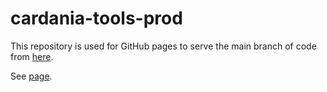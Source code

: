# cardania-tools-prod

This repository is used for GitHub pages to serve the main branch of code from [here](https://github.com/t5software/cardania-tools/tree/main).

See [page](https://t5software.github.io/cardania-tools-prod/).
